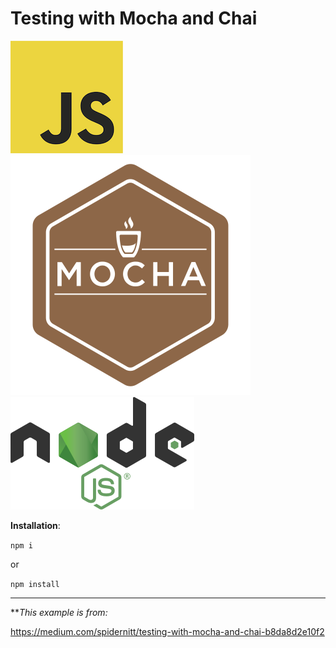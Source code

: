# Testing with Mocha and Chai

![JavaScript Logo](assets/20230327_205731_JavaScript_logo.png) ![Mocha Logo](assets/20230327_205752_mocha.svg) ![Node.js Logo](assets/20230327_205759_Node.js_logo.png)

**Installation**:

`npm i`

or

`npm install`

---

***This example is from:*

<https://medium.com/spidernitt/testing-with-mocha-and-chai-b8da8d2e10f2>
